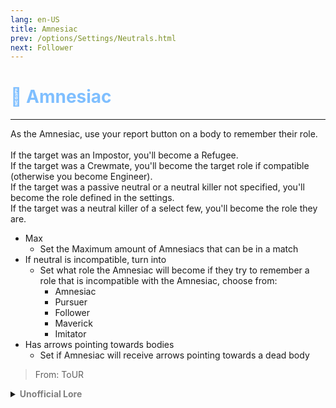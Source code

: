 ```yaml
---
lang: en-US
title: Amnesiac
prev: /options/Settings/Neutrals.html
next: Follower
---
```


# <font color="#7FBFFF">🧠 <b>Amnesiac</b></font> <Badge text="Benign" type="tip" vertical="middle"/>
---

As the Amnesiac, use your report button on a body to remember their role.<br><br>
If the target was an Impostor, you'll become a Refugee.<br>
If the target was a Crewmate, you'll become the target role if compatible (otherwise you become Engineer).<br>
If the target was a passive neutral or a neutral killer not specified, you'll become the role defined in the settings.<br>
If the target was a neutral killer of a select few, you'll become the role they are.<br>
* Max
  * Set the Maximum amount of Amnesiacs that can be in a match
* If neutral is incompatible, turn into
  * Set what role the Amnesiac will become if they try to remember a role that is incompatible with the Amnesiac, choose from:
    * Amnesiac
    * Pursuer
    * Follower
    * Maverick
    * Imitator
* Has arrows pointing towards bodies
  * Set if Amnesiac will receive arrows pointing towards a dead body
  
> From: ToUR

<details>
<summary><b><font color=gray>Unofficial Lore</font></b></summary>

 - This. Is. Too. Tiring.
Prologue 
The Amnesiac was a normal Neutral killer... 
If you can call that normal :giggle: 
One day though.. He saw a bean and tried to kill..
Only devastation followed..

Chapter 1 A Beautiful Day! 🌞
The Sun was shining, Birds singing and the Amnesiac humming a tune and swinging the knife around..
It was all wonderful until...

Chapter 2 Target.. Spotted
The amnesiac saw a lonely bean running around desperately, He was so lost and afraid...
Interesting thought the amnesiac as he sneaked behind him and thought
"Lets end his misery"

Chapter 3 Last Words? No Last Essays!
The amnesiac while stabbing the target asked for his last words and what he got were?
Paragraphs...
He didn't stop Yapping and Yapping He vented out EVERYTHING to him..
And when He finally stopped talking and died?
The Amnesiac...

Chapter 4 I forgot?
Forgot what he was even doing... the Knife fell out of his hands as he stumbled around trying to remember something... And he couldn't He tried and tried.. But couldn't

Chapter 5 What to do
Now the amnesiac was no "Particular" Threat.. He couldn't even kill! So only way for him to have a chance at winning was to change alliances and remember...

Now there were 2 probabilities how he could remember
Kill Button
Report button

Note for Viewer sEttIngS VaRY fOr EvERy HOsT

Chapter 6  I remember!
Now looking through a corpse the Amnesiac pulled out the heart and listened carefully and pulled out neurons from the brain and surgically Put them into his own brain

Now he remembered that he was a crewmate and changed alliances...

iF tHe DeAd OnE wAs Of OtHeR aLlIaNcEs ThErE wOuLd Be VaRiEd ReSuLtS 🤓

And finally...
He won with the crewmates...

What a day!!

Wait... "AAH" The amnesiac screamed and started yapping again to his killer...
This went on and on.. Making it the Oiiai Addon..

The... End?! I'm not sure

> Submitted by: champofchamps78
</details>